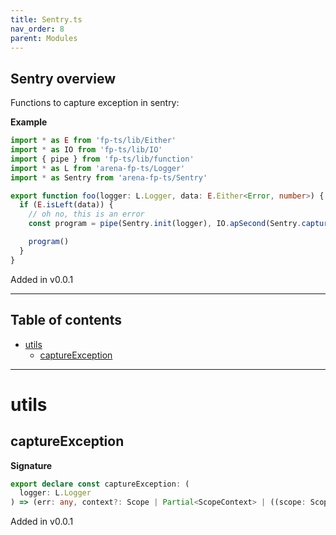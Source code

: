```yaml
---
title: Sentry.ts
nav_order: 8
parent: Modules
---
```


## Sentry overview

Functions to capture exception in sentry:

**Example**

```ts
import * as E from 'fp-ts/lib/Either'
import * as IO from 'fp-ts/lib/IO'
import { pipe } from 'fp-ts/lib/function'
import * as L from 'arena-fp-ts/Logger'
import * as Sentry from 'arena-fp-ts/Sentry'

export function foo(logger: L.Logger, data: E.Either<Error, number>) {
  if (E.isLeft(data)) {
    // oh no, this is an error
    const program = pipe(Sentry.init(logger), IO.apSecond(Sentry.captureException(logger)(data.left)))

    program()
  }
}
```

Added in v0.0.1

---

<h2 class="text-delta">Table of contents</h2>

- [utils](#utils)
  - [captureException](#captureexception)

---

# utils

## captureException

**Signature**

```ts
export declare const captureException: (
  logger: L.Logger
) => (err: any, context?: Scope | Partial<ScopeContext> | ((scope: Scope) => Scope) | undefined) => IO.IO<void>
```

Added in v0.0.1
